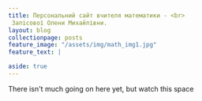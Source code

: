 ```yaml
---
title: Персональний сайт вчителя математики - <br>
 Запісової Олени Михайлівни.
layout: blog
collectionpage: posts
feature_image: "/assets/img/math_img1.jpg"
feature_text: |

aside: true
---
```


There isn't much going on here yet, but watch this space
